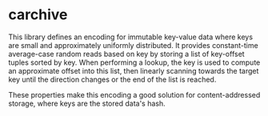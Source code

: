 # carchive

This library defines an encoding for immutable key-value data where keys are small and approximately uniformly
distributed. It provides constant-time average-case random reads based on key by storing a list of key-offset tuples
sorted by key. When performing a lookup, the key is used to compute an approximate offset into this list, then linearly
scanning towards the target key until the direction changes or the end of the list is reached.

These properties make this encoding a good solution for content-addressed storage, where keys are the stored data's
hash.
